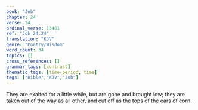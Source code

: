 ```yaml
---
book: "Job"
chapter: 24
verse: 24
ordinal_verse: 13461
ref: "Job 24:24"
translation: "KJV"
genre: "Poetry/Wisdom"
word_count: 34
topics: []
cross_references: []
grammar_tags: [contrast]
thematic_tags: [time-period, time]
tags: ["Bible","KJV","Job"]
---
```

They are exalted for a little while, but are gone and brought low; they are taken out of the way as all other, and cut off as the tops of the ears of corn.
